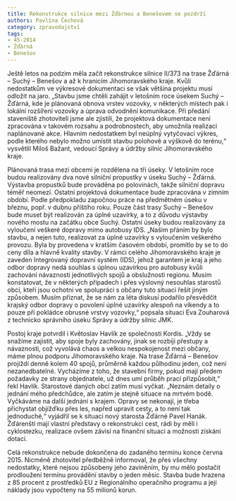 ```yaml
---
title: Rekonstrukce silnice mezi Žďárnou a Benešovem se pozdrží
authors: Pavlína Čechová
category: zpravodajství
tags: 
- 45-2014
- Žďárná
- Benešov
---
```

Ještě letos na podzim měla začít rekonstrukce silnice II/373 na trase Žďárná – Suchý – Benešov a až k hranicím Jihomoravského kraje. Kvůli nedostatkům ve výkresové dokumentaci se však většina projektu musí odložit na jaro. „Stavbu jsme chtěli zahájit v letošním roce úsekem Suchý – Žďárná, kde je plánovaná obnova vrstev vozovky, v některých místech pak i lokální rozšíření vozovky a úprava odvodnění komunikace. Při předání staveniště zhotoviteli jsme ale zjistili, že projektová dokumentace není zpracována v takovém rozsahu a podrobnostech, aby umožnila realizaci naplánované akce. Hlavním nedostatkem byl neúplný vytyčovací výkres, podle kterého nebylo možno umístit stavbu polohově a výškově do terénu,“ vysvětlil Miloš Bažant, vedoucí Správy a údržby silnic Jihomoravského kraje. 

Plánovaná trasa mezi obcemi je rozdělena na tři úseky. V letošním roce budou realizovány dva nové silniční propustky v úseku Suchý – Žďárná. Výstavba propustků bude prováděna po polovinách, takže silniční dopravu téměř neomezí. Ostatní projektová dokumentace bude zpracována v zimním období. Podle předpokladu započnou práce na předmětném úseku v březnu, popř. v dubnu příštího roku. Pouze část trasy Suchý – Benešov bude muset být realizován za úplné uzavírky, a to z důvodu výstavby nového mostu na začátku obce Suchý. Ostatní úseky budou realizovány za vyloučení veškeré dopravy mimo autobusy IDS. „Našim přáním by bylo stavbu, a nejen tuto, realizovat za úplné uzavírky s vyloučením veškerého provozu. Byla by provedena v kratším časovém období, promítlo by se to do ceny díla a hlavně kvality stavby. V rámci celého Jihomoravského kraje je zaveden Integrovaný dopravní systém (IDS), jehož garantem je kraj a jeho odbor dopravy nedá souhlas s úplnou uzavírkou pro autobusy kvůli zachování návaznosti jednotlivých spojů a obslužnosti regionu.  Musím konstatovat, že v některých případech i přes výslovný nesouhlas starostů obcí, kteří jsou ochotni ve spolupráci s občany tuto situaci řešit jiným způsobem. Musím přiznat, že se nám za léta diskusí podařilo přesvědčit krajský odbor dopravy o povolení úplné uzavírky alespoň na víkendy  a to pouze při pokládce obrusné vrstvy vozovky,“ popsala situaci Eva Zouharová z technicko správního úseku Správy a údržby silnic JMK. 

Postoj kraje potvrdil i Květoslav Havlík ze společnosti Kordis. „Vždy se snažíme zajistit, aby spoje byly zachovány, jinak se rozbíjí přestupy a návaznosti, což vyvolává chaos a velkou nespokojenost mezi občany, máme plnou podporu Jihomoravského kraje. Na trase Žďárná – Benešov projíždí denně kolem 40 spojů, průměrně každou půlhodinu jeden, což není nezanedbatelné. Vycházíme z toho, že stavební firmy, pokud mají předem požadavky ze strany objednatele, už dnes umí průběh prací přizpůsobit,“ řekl Havlík. Starostové daných obcí zatím musí vyčkat. „Neznám  detaily o jednání mého předchůdce, ale zatím je stejně situace na mrtvém bodě. Vyčkáváme na další jednání s krajem. Opravy se nekonají, je třeba přichystat objížďku přes les, napřed upravit cesty, a to není tak jednoduché,“ vyjádřil se k situaci nový starosta Žďárné Pavel Hanák. Žďárenští mají vlastní představy o rekonstrukci cest, rádi by měli i cyklostezku, realizace ovšem závisí na finanční situaci a možnosti získání dotací. 

Celá rekonstrukce  nebude dokončena do zadaného termínu konce června 2015. Nicméně zhotovitel  předběžně informoval, že přes všechny nedostatky, které nejsou způsobeny jeho zaviněním, by mu mělo postačit prodloužení termínu provádění stavby o jeden měsíc. Stavba bude hrazena z 85 procent z prostředků EU z Regionálního operačního programu a její náklady jsou vypočteny na 55 milionů korun.
